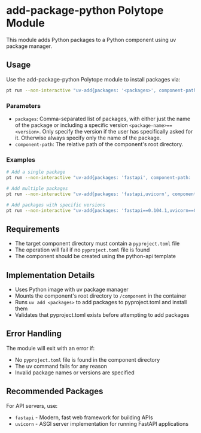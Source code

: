 # add-package-python Polytope Module

This module adds Python packages to a Python component using uv package manager.

## Usage

Use the add-package-python Polytope module to install packages via:

```bash
pt run --non-interactive "uv-add{packages: '<packages>', component-path: '<component-path>'}"
```

### Parameters

- `packages`: Comma-separated list of packages, with either just the name of the package or including a specific version `<package-name>==<version>`. Only specify the version if the user has specifically asked for it. Otherwise always specify only the name of the package.
- `component-path`: The relative path of the component's root directory.

### Examples

```bash
# Add a single package
pt run --non-interactive "uv-add{packages: 'fastapi', component-path: 'src/api'}"

# Add multiple packages
pt run --non-interactive "uv-add{packages: 'fastapi,uvicorn', component-path: 'src/api'}"

# Add packages with specific versions
pt run --non-interactive "uv-add{packages: 'fastapi==0.104.1,uvicorn==0.24.0', component-path: 'src/api'}"
```

## Requirements

- The target component directory must contain a `pyproject.toml` file
- The operation will fail if no `pyproject.toml` file is found
- The component should be created using the python-api template

## Implementation Details

- Uses Python image with uv package manager
- Mounts the component's root directory to `/component` in the container
- Runs `uv add <packages>` to add packages to pyproject.toml and install them
- Validates that pyproject.toml exists before attempting to add packages

## Error Handling

The module will exit with an error if:
- No `pyproject.toml` file is found in the component directory
- The uv command fails for any reason
- Invalid package names or versions are specified

## Recommended Packages

For API servers, use:
- `fastapi` - Modern, fast web framework for building APIs
- `uvicorn` - ASGI server implementation for running FastAPI applications
